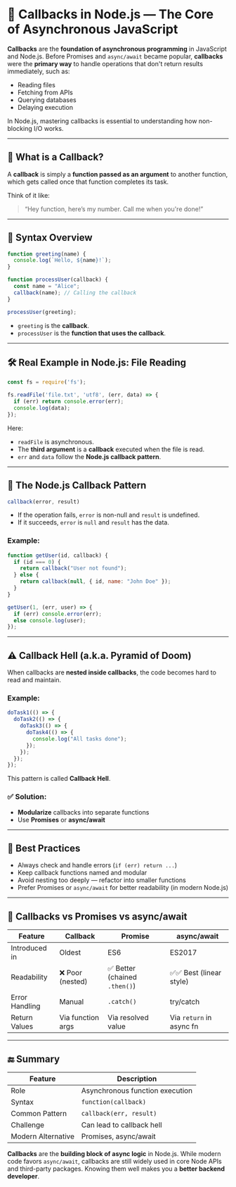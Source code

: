 

# 🔁 Callbacks in Node.js — The Core of Asynchronous JavaScript

**Callbacks** are the **foundation of asynchronous programming** in JavaScript and Node.js. Before Promises and `async/await` became popular, **callbacks** were the **primary way** to handle operations that don't return results immediately, such as:

- Reading files  
- Fetching from APIs  
- Querying databases  
- Delaying execution

In Node.js, mastering callbacks is essential to understanding how non-blocking I/O works.

---

## 🧠 What is a Callback?

A **callback** is simply a **function passed as an argument** to another function, which gets called once that function completes its task.

Think of it like:
> “Hey function, here’s my number. Call me when you're done!”

---

## 🔧 Syntax Overview

```js
function greeting(name) {
  console.log(`Hello, ${name}!`);
}

function processUser(callback) {
  const name = "Alice";
  callback(name); // Calling the callback
}

processUser(greeting);
```

- `greeting` is the **callback**.
- `processUser` is the **function that uses the callback**.

---

## 🛠 Real Example in Node.js: File Reading

```js
const fs = require('fs');

fs.readFile('file.txt', 'utf8', (err, data) => {
  if (err) return console.error(err);
  console.log(data);
});
```

Here:
- `readFile` is asynchronous.
- The **third argument** is a **callback** executed when the file is read.
- `err` and `data` follow the **Node.js callback pattern**.

---

## 📜 The Node.js Callback Pattern

```js
callback(error, result)
```

- If the operation fails, `error` is non-null and `result` is undefined.
- If it succeeds, `error` is `null` and `result` has the data.

### Example:

```js
function getUser(id, callback) {
  if (id === 0) {
    return callback("User not found");
  } else {
    return callback(null, { id, name: "John Doe" });
  }
}

getUser(1, (err, user) => {
  if (err) console.error(err);
  else console.log(user);
});
```

---

## ⚠️ Callback Hell (a.k.a. Pyramid of Doom)

When callbacks are **nested inside callbacks**, the code becomes hard to read and maintain.

### Example:
```js
doTask1(() => {
  doTask2(() => {
    doTask3(() => {
      doTask4(() => {
        console.log("All tasks done");
      });
    });
  });
});
```

This pattern is called **Callback Hell**.

### ✅ Solution:
- **Modularize** callbacks into separate functions
- Use **Promises** or **async/await**

---

## 🧪 Best Practices

- Always check and handle errors (`if (err) return ...`)
- Keep callback functions named and modular
- Avoid nesting too deeply — refactor into smaller functions
- Prefer Promises or `async/await` for better readability (in modern Node.js)

---

## 🔁 Callbacks vs Promises vs async/await

| Feature         | Callback               | Promise                        | async/await               |
|-----------------|------------------------|--------------------------------|---------------------------|
| Introduced in   | Oldest                 | ES6                            | ES2017                    |
| Readability     | ❌ Poor (nested)        | ✅ Better (chained `.then()`)   | ✅✅ Best (linear style)    |
| Error Handling  | Manual                 | `.catch()`                     | try/catch                 |
| Return Values   | Via function args      | Via resolved value             | Via `return` in async fn  |

---

## 🔚 Summary

| Feature            | Description                             |
|--------------------|-----------------------------------------|
| Role               | Asynchronous function execution         |
| Syntax             | `function(callback)`                    |
| Common Pattern     | `callback(err, result)`                 |
| Challenge          | Can lead to callback hell               |
| Modern Alternative | Promises, async/await                   |

**Callbacks** are the **building block of async logic** in Node.js. While modern code favors `async/await`, callbacks are still widely used in core Node APIs and third-party packages. Knowing them well makes you a **better backend developer**.

